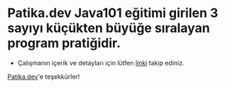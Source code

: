 # Patika.dev Java101 eğitimi girilen 3 sayıyı küçükten büyüğe sıralayan  program pratiğidir.

* Çalışmanın içerik ve detayları için lütfen [linki](https://academy.patika.dev/courses/java101/pratik-sayi-siralama) takip ediniz.

[Patika.dev](https://www.patika.dev/tr)'e teşekkürler!